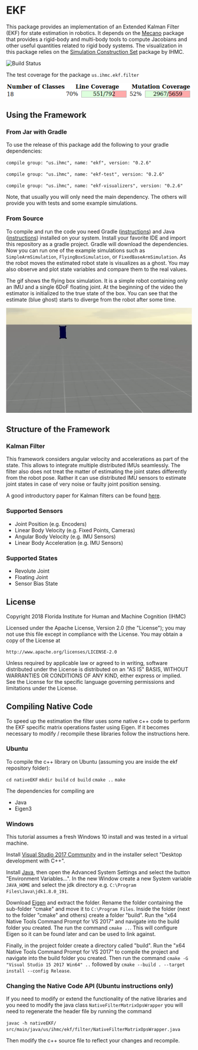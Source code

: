 # EKF

This package provides an implementation of an Extended Kalman Filter (EKF) for state estimation in robotics. It depends on the [Mecano](https://stash.ihmc.us/projects/LIBS/repos/mecano/browse) package that provides a rigid-body and multi-body tools to compute Jacobians and other useful quantities related to rigid body systems. The visualization in this package relies on the [Simulation Construction Set](https://stash.ihmc.us/projects/LIBS/repos/simulation-construction-set/browse) package by IHMC.

![Build Status](https://bamboo.ihmc.us/plugins/servlet/wittified/build-status/LIBS-EKF)

The test coverage for the package `us.ihmc.ekf.filter`

![Test Coverage](coverage.png)

## Using the Framework

### From Jar with Gradle

To use the release of this package add the following to your gradle dependencies:

`compile group: "us.ihmc", name: "ekf", version: "0.2.6"`

`compile group: "us.ihmc", name: "ekf-test", version: "0.2.6"`

`compile group: "us.ihmc", name: "ekf-visualizers", version: "0.2.6"`

Note, that usually you will only need the main dependency. The others will provide you with tests and some example simulations.

### From Source

To compile and run the code you need Gradle ([instructions](https://ihmcrobotics.github.io/ihmc-open-robotics-software/docs/installgradle)) and Java ([instructions](https://ihmcrobotics.github.io/ihmc-open-robotics-software/docs/installjava)) installed on your system. Install your favorite IDE and import this repository as a gradle project. Gradle will download the dependencies. Now you can run one of the example simulations such as `SimpleArmSimulation`, `FlyingBoxSimulation`, or `FixedBaseArmSimulation`. As the robot moves the estimated robot state is visualizes as a ghost. You may also observe and plot state variables and compare them to the real values.

The gif shows the flying box simulation. It is a simple robot containing only an IMU and a single 6DoF floating joint. At the beginning of the video the estimator is initialized to the true state of the box. You can see that the estimate (blue ghost) starts to diverge from the robot after some time.

![The Flying Box Simulation](flying_box.gif)

## Structure of the Framework

### Kalman Filter
This framework considers angular velocity and accelerations as part of the state. This allows to integrate multiple distributed IMUs seamlessly. The filter also does not treat the matter of estimating the joint states differently from the robot pose. Rather it can use distributed IMU sensors to estimate joint states in case of very noise or faulty joint position sensing.

A good introductory paper for Kalman filters can be found [here](https://www.cs.unc.edu/~welch/media/pdf/kalman_intro.pdf).

### Supported Sensors

 - Joint Position (e.g. Encoders)
 - Linear Body Velocity (e.g. Fixed Points, Cameras)
 - Angular Body Velocity (e.g. IMU Sensors)
 - Linear Body Acceleration (e.g. IMU Sensors)
 
### Supported States

 - Revolute Joint
 - Floating Joint
 - Sensor Bias State

## License

Copyright 2018 Florida Institute for Human and Machine Cognition (IHMC)

Licensed under the Apache License, Version 2.0 (the "License");
you may not use this file except in compliance with the License.
You may obtain a copy of the License at

    http://www.apache.org/licenses/LICENSE-2.0

Unless required by applicable law or agreed to in writing, software
distributed under the License is distributed on an "AS IS" BASIS,
WITHOUT WARRANTIES OR CONDITIONS OF ANY KIND, either express or implied.
See the License for the specific language governing permissions and
limitations under the License.

## Compiling Native Code

To speed up the estimation the filter uses some native c++ code to perform the EKF specific matrix operations faster using Eigen. If it becomes necessary to modify / recompile these libraries follow the instructions here.

### Ubuntu

To compile the c++ library on Ubuntu (assuming you are inside the ekf repository folder):

`cd nativeEKF`
`mkdir build`
`cd build`
`cmake ..`
`make`

The dependencies for compiling are
 - Java
 - Eigen3

### Windows

This tutorial assumes a fresh Windows 10 install and was tested in a virtual machine.

Install [Visual Studio 2017 Community](https://visualstudio.microsoft.com/downloads/) and in the installer select "Desktop development with C++".

Install [Java](https://www.oracle.com/technetwork/java/javase/downloads/jdk8-downloads-2133151.html), then open the Advanced System Settings and
select the button "Environment Variables...". In the new Window create a new System variable `JAVA_HOME` and select the jdk directory e.g.
`C:\Program Files\Java\jdk1.8.0_191`.

Download [Eigen](http://eigen.tuxfamily.org/index.php?title=Main_Page#Download) and extract the folder. Rename the folder containing the sub-folder
"cmake" and move it to `C:\Program Files`. Inside the folder (next to the folder "cmake" and others) create a folder "build".
Run the "x64 Native Tools Command Prompt for VS 2017" and navigate into the build folder you created. The run the command `cmake ..`. This will
configure Eigen so it can be found later and can be used to link against.

Finally, in the project folder create a directory called "build". Run the "x64 Native Tools Command Prompt for VS 2017" to compile the project and
navigate into the build folder you created.
Then run the command `cmake -G "Visual Studio 15 2017 Win64" ..` followed by `cmake --build . --target install --config Release`.

### Changing the Native Code API (Ubuntu instructions only)

If you need to modify or extend the functionality of the native libraries and you need to modify the java class `NativeFilterMatrixOpsWrapper` you will need to regenerate the header file by running the command

`javac -h nativeEKF/ src/main/java/us/ihmc/ekf/filter/NativeFilterMatrixOpsWrapper.java`

Then modify the c++ source file to reflect your changes and recompile.
